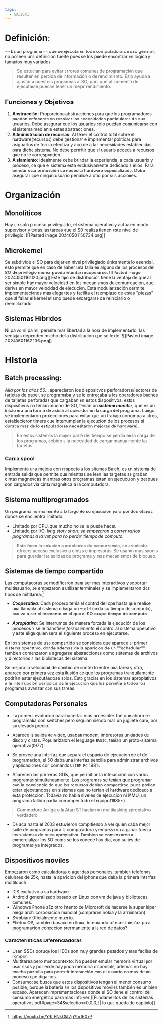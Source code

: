 ```yaml
---
tags:
  - SOIIEX1
---
```


# Definición:
==Es un programa== que se ejecuta en toda computadora de uso general, no poseen una definición fuerte pues se los puede encontrar en lógica y tamaños muy variados. 
> Se estudian para evitar errores comunes de programación que resulten en perdida de información o de rendimiento. Esto ayuda a ajustar a nuestros programas al SO, para que al momento de ejecutarse puedan tener un mejor rendimiento.

## Funciones y Objetivos
1. **Abstracción**: Proporciona abstracciones para que los programadores puedan enfocarse en resolver las necesidades particulares de sus usuarios. Debe asegurar que los usuarios solo puedan comunicarse con el sistema mediante estas abstracciones. 
2. **Administración de recursos**: Al tener el control total sobre el hardware(recursos) debe gestionar e implementar políticas para asignarlos de forma efectiva y acorde a las necesidades establecidas para dicho sistema. No debe permitir que el usuario acceda a recursos que no le corresponden.
3. **Aislamiento**: Idealmente debe brindar la experiencia, a cada usuario y proceso, de que el sistema esta exclusivamente dedicado a ellos. Para brindar esta protección se necesita hardware especializado. Debe asegurar que ningún usuario penalice a otro por sus acciones.

# Organización

## Monolíticos
Hay un solo proceso privilegiado, el sistema operativo y actúa en modo supervisor y todas las tareas que el SO realiza tienen este nivel de privilegio.
![[Pasted image 20240501160734.png]]
## Microkernel
Se subdivide el SO para dejar en nivel privilegiado únicamente lo esencial, esto permite que en caso de haber una falla en alguno de los procesos del SO de privilegio menor pueda intentar recuperarse.
![[Pasted image 20240501161120.png]]
Este tipo de distribución tiene la ventaja de que al ser simple hay mayor velocidad en los mecanismos de comunicación, que deriva en mayor velocidad de ejecución. Esta modularización permite implementaciones mas elegantes y facilita el reemplazo de estas "piezas" que al fallar el kernel mismo puede encargarse de reiniciarlo o reemplazarlo.

## Sistemas Híbridos
Ni pa vo ni pa mi, permite mas libertad a la hora de implementarlo, las ventajas dependen mucho de la distribucion que se le de.
![[Pasted image 20240501162236.png]]

# Historia 

## Batch processing:

*Allá por los años 50...* aparecieron los dispositivos perforadores/lectores de tarjetas de papel, se programaba y se le entregaba a los operadores baches de tarjetas perforadas que cargaban en estos dispositivos.
estos dispositivos no tenían mucho de SO, tenian un ***sistema monitor***, que en un inicio era una forma de asistir al operador en la carga del programa. Luego se implementaron protecciones para evitar que un trabajo corrompa a otros, establecieron timers que interrumpian la ejecucion de los procesos si duraba mas de lo estipulado(se necesitaron mejoras de hardware).

> En estos sistemas la mayor parte del tiempo se perdia en la carga de los programas, debido a la necesidad de cargar manualmente las tarjetas.

### Carga spool
Implementa una mejora con respecto a los sitemas Batch, es un sistema de entrada salida que permite que mientras se leen las targetas se graban cintas magnéticas mientras otros programas estan en ejecucuion y despues son cargados via cinta magnética a la computadora.

## Sistema multiprogramados
Un programa normalmente a lo largo de su ejecucion para por dos etapas donde se encuentra limitado:
- Limitado por CPU, que mucho no se le puede hacer.
- Limitado por I/O, *long story short, se empezaron a correr varios programas a la vez para no perder tiempo de computo.*
> Esto forzo la solucion a problemas de concurrencia, se precisaba ofrecer acceso exclusivo a cintas e impresoras. Se usaron mas spools para guardar las salidas de programa y mas mecanismos de bloqueo.

## Sistemas de tiempo compartido
Las computadoras se modificaron para ser mas interactivos y soportar multiusuario, se empezaron a utilizar terminales y se implementaron dos tipos de miltitarea:[^1] 

- ***Cooperativa***: Cada proceso tenia el control del cpu hasta que realice una llamada al sistema o haga un `yield` (ceda su tiempo de computo), ese va a ser el momento en el que el SO ocupe tiempo de computo.

- ***Apropiativa***: Se interrumpe de manera forzada la ejecución de los procesos y se le transfiere *forzosamente* el control al sistema operativo y este elige quien sera el siguiente proceso en ejecutarse.

En los sistemas de uso compartido se considera que aparece el primer sistema operativo, donde ademas de la aparicion de un ""scheduler"" tambien comenzaron a agregarse abstracciones como sistemas de archivos y directorios a las bibliotecas del sistema.

Se mejora la velocidad de cambio de contexto entre una tarea y otra, aparece por primera vez esta ilusión de que los programas tranquilamente podrían estar ejecutándose solos. Esto gracias en los sistemas apropiativos a la interrupción periódica de la ejecución que les permitía a todos los programas avanzar con sus tareas.

## Computadoras Personales
- La primera evolucion para hacerlas mas accesibles fue que ahora se programaba con switches pero seguian siendo mas un juguete caro, por su elevado precio.

- Aparece la salida de video, usaban modem, impresoras unidades de disco y cintas. Popularizaron el lenguage `BASIC`, tenian un proto-sistema operativo(1977).

- Se provee una interfaz que separa el espacio de ejecucion de el de programacion, el SO daba una interfaz sencilla para administrar archivos y aplicaciones con comandos (`IBM PC` 1981).

- Aparecen las primeras GUIs, que permitian la interaccion con varios programas simultaneamente. Los programas se tenian que programar con la conciencia de que los recursos debian compartirse, pues podian estar ejecutandose en sistemas que no tenian el hardware dedicado a esta proteccion. Todavia no habia niveles de ejecucion ni MMU, un programa fallido podia corromper todo el equipo(1985~).
> Commodore Amiga o la Atari ST hacían un multitasking apropiativo verdadero
- De aca hasta el 2003 estuvieron compitiendo a ver quien daba mejor suite de programas para la computadora y empezaron a ganar fuerza los sistemas de tarea apropiativa. Tambien se comenzaron a comercializar los SO como se los conece hoy dia, con suites de programas ya integrados.
## Dispositivos moviles
Empezaron como calculadoras o agendas personales, tambien telefonos celulares de 25k, hasta la aparicion del iphone que daba la primera interfaz multitouch.

- IOS exclusivo a su hardware
- Android generalizado basado en Linux con vm de java y bibliotecas comunes.
- Windows Phone zZz otro intento de Microsoft de hacerse la super hiper mega archi corporacion mundial (compraron nokia y la arruinaron)
- Symbian: Oficialmente muerto.
- Firefox OS, tambien basado en linux, intentando ofrecer interfaz para programacion coneccion prermantente a la red de datos?.
### Caracteristicas Diferenciadoras
- Usan SSDs poruqe los HDDs son muy grandes pesados y mas faciles de romper.
- Multitarea pero monocontexto: No pueden emular memoria virtual por usar ssds y por ende hay poca memoria disponible, ademas no hay mucha pantalla para permitir interacción con el usuario en mas de un proceso que digamos.
- Consumo: se busca que estos dispositivos tengan el menor consumo posible, porque la batería en los dispositivos móviles también es un bien escaso. Aparecen imprementaciones donde el SO tiene el control del consumo energético
para mas info ver [[Fundamentos de los sistemas operativos.pdf#page=34&selection=0,0,0,2| lo que queda de capitulo]]





[^1]: https://youtu.be/YRLFNkGktZg?t=160




